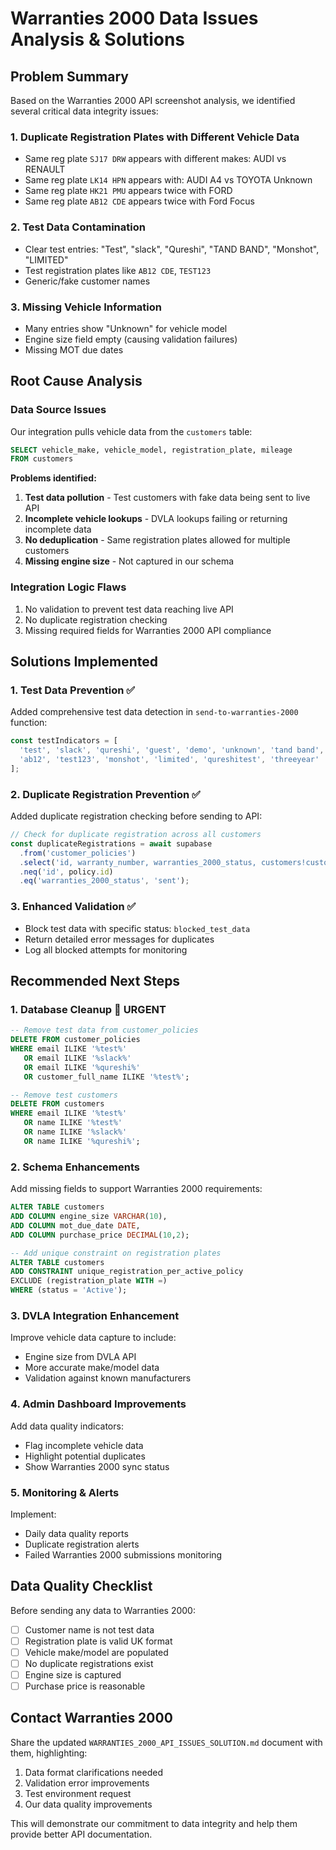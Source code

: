 # Warranties 2000 Data Issues Analysis & Solutions

## Problem Summary

Based on the Warranties 2000 API screenshot analysis, we identified several critical data integrity issues:

### 1. **Duplicate Registration Plates with Different Vehicle Data**
- Same reg plate `SJ17 DRW` appears with different makes: AUDI vs RENAULT
- Same reg plate `LK14 HPN` appears with: AUDI A4 vs TOYOTA Unknown
- Same reg plate `HK21 PMU` appears twice with FORD
- Same reg plate `AB12 CDE` appears twice with Ford Focus

### 2. **Test Data Contamination**
- Clear test entries: "Test", "slack", "Qureshi", "TAND BAND", "Monshot", "LIMITED"
- Test registration plates like `AB12 CDE`, `TEST123`
- Generic/fake customer names

### 3. **Missing Vehicle Information**
- Many entries show "Unknown" for vehicle model
- Engine size field empty (causing validation failures)
- Missing MOT due dates

## Root Cause Analysis

### Data Source Issues
Our integration pulls vehicle data from the `customers` table:
```sql
SELECT vehicle_make, vehicle_model, registration_plate, mileage
FROM customers
```

**Problems identified:**
1. **Test data pollution** - Test customers with fake data being sent to live API
2. **Incomplete vehicle lookups** - DVLA lookups failing or returning incomplete data
3. **No deduplication** - Same registration plates allowed for multiple customers
4. **Missing engine size** - Not captured in our schema

### Integration Logic Flaws
1. No validation to prevent test data reaching live API
2. No duplicate registration checking
3. Missing required fields for Warranties 2000 API compliance

## Solutions Implemented

### 1. **Test Data Prevention** ✅
Added comprehensive test data detection in `send-to-warranties-2000` function:
```javascript
const testIndicators = [
  'test', 'slack', 'qureshi', 'guest', 'demo', 'unknown', 'tand band',
  'ab12', 'test123', 'monshot', 'limited', 'qureshitest', 'threeyear'
];
```

### 2. **Duplicate Registration Prevention** ✅
Added duplicate registration checking before sending to API:
```javascript
// Check for duplicate registration across all customers
const duplicateRegistrations = await supabase
  .from('customer_policies')
  .select('id, warranty_number, warranties_2000_status, customers!customer_id(registration_plate)')
  .neq('id', policy.id)
  .eq('warranties_2000_status', 'sent');
```

### 3. **Enhanced Validation** ✅
- Block test data with specific status: `blocked_test_data`
- Return detailed error messages for duplicates
- Log all blocked attempts for monitoring

## Recommended Next Steps

### 1. **Database Cleanup** 🚨 URGENT
```sql
-- Remove test data from customer_policies
DELETE FROM customer_policies 
WHERE email ILIKE '%test%' 
   OR email ILIKE '%slack%' 
   OR email ILIKE '%qureshi%'
   OR customer_full_name ILIKE '%test%';

-- Remove test customers
DELETE FROM customers 
WHERE email ILIKE '%test%' 
   OR name ILIKE '%test%'
   OR name ILIKE '%slack%'
   OR name ILIKE '%qureshi%';
```

### 2. **Schema Enhancements**
Add missing fields to support Warranties 2000 requirements:
```sql
ALTER TABLE customers 
ADD COLUMN engine_size VARCHAR(10),
ADD COLUMN mot_due_date DATE,
ADD COLUMN purchase_price DECIMAL(10,2);

-- Add unique constraint on registration plates
ALTER TABLE customers 
ADD CONSTRAINT unique_registration_per_active_policy 
EXCLUDE (registration_plate WITH =) 
WHERE (status = 'Active');
```

### 3. **DVLA Integration Enhancement**
Improve vehicle data capture to include:
- Engine size from DVLA API
- More accurate make/model data
- Validation against known manufacturers

### 4. **Admin Dashboard Improvements**
Add data quality indicators:
- Flag incomplete vehicle data
- Highlight potential duplicates
- Show Warranties 2000 sync status

### 5. **Monitoring & Alerts**
Implement:
- Daily data quality reports
- Duplicate registration alerts
- Failed Warranties 2000 submissions monitoring

## Data Quality Checklist

Before sending any data to Warranties 2000:
- [ ] Customer name is not test data
- [ ] Registration plate is valid UK format
- [ ] Vehicle make/model are populated
- [ ] No duplicate registrations exist
- [ ] Engine size is captured
- [ ] Purchase price is reasonable

## Contact Warranties 2000

Share the updated `WARRANTIES_2000_API_ISSUES_SOLUTION.md` document with them, highlighting:
1. Data format clarifications needed
2. Validation error improvements
3. Test environment request
4. Our data quality improvements

This will demonstrate our commitment to data integrity and help them provide better API documentation.